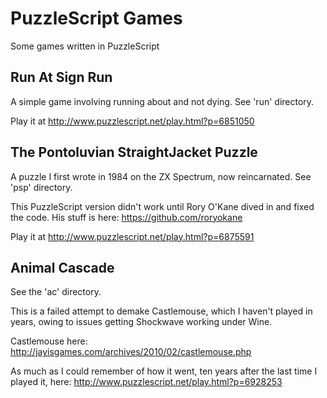 PuzzleScript Games
==================

Some games written in PuzzleScript

Run At Sign Run
---------------

A simple game involving running about and not dying. See 'run' directory.

Play it at http://www.puzzlescript.net/play.html?p=6851050

The Pontoluvian StraightJacket Puzzle
-------------------------------------

A puzzle I first wrote in 1984 on the ZX Spectrum, now reincarnated. See 'psp' directory.

This PuzzleScript version didn't work until Rory O'Kane dived in and fixed the code. His stuff is here: https://github.com/roryokane

Play it at http://www.puzzlescript.net/play.html?p=6875591

Animal Cascade
--------------

See the 'ac' directory.

This is a failed attempt to demake Castlemouse, which I haven't played in years, owing to issues getting Shockwave working under Wine.

Castlemouse here: http://jayisgames.com/archives/2010/02/castlemouse.php

As much as I could remember of how it went, ten years after the last time I played it, here: http://www.puzzlescript.net/play.html?p=6928253
